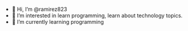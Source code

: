 - 👋 Hi, I’m @ramirez823
- 👀 I’m interested in learn programming, learn about technology topics.
- 🌱 I’m currently learning programming

<!---
ramirez823/ramirez823 is a ✨ special ✨ repository because its `README.md` (this file) appears on your GitHub profile.
You can click the Preview link to take a look at your changes.
--->
